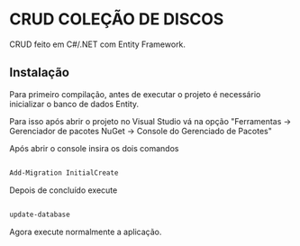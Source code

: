# CRUD COLEÇÃO DE DISCOS


CRUD feito em C#/.NET com Entity Framework.

## Instalação

Para primeiro compilação, antes de executar o projeto é necessário inicializar o banco de dados Entity.

Para isso após abrir o projeto no Visual Studio vá na opção "Ferramentas -> Gerenciador de pacotes NuGet -> Console do Gerenciado de Pacotes"

Após abrir o console insira os dois comandos

```bash

Add-Migration InitialCreate 

```

Depois de concluído execute 	

```bash

update-database

```

Agora execute normalmente a aplicação.


